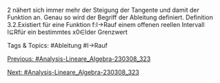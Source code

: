 2
nähert sich immer mehr der Steigung der Tangente und damit der Funktion an. Genau so wird der
Begriff der Ableitung definiert.
Definition 3.2.Existiert für eine Funktion f:I→Rauf einem offenen reellen Intervall I⊆Rfür
ein bestimmtes x0∈Ider Grenzwert

   Tags & Topics:
   #Ableitung
   #I→Rauf

[Previous: #Analysis-Lineare_Algebra-230308_323](Analysis-Lineare_Algebra-230308_323.md)

[Next: #Analysis-Lineare_Algebra-230308_323](Analysis-Lineare_Algebra-230308_323.md)